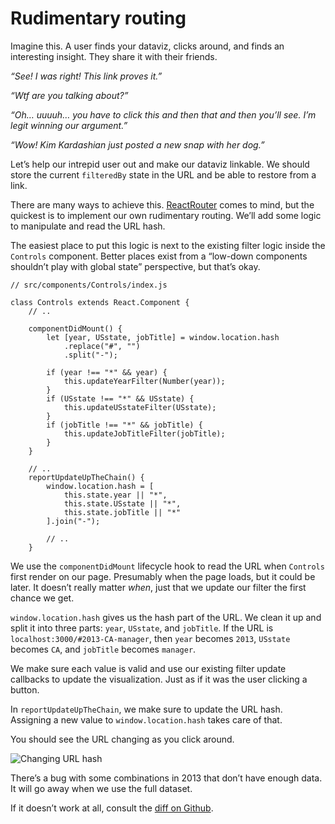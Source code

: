 
# Rudimentary routing

Imagine this. A user finds your dataviz, clicks around, and finds an
interesting insight. They share it with their friends.

*“See\! I was right\! This link proves it.”*

*“Wtf are you talking about?”*

*“Oh… uuuuh… you have to click this and then that and then you’ll see.
I’m legit winning our argument.”*

*“Wow\! Kim Kardashian just posted a new snap with her dog.”*

Let’s help our intrepid user out and make our dataviz linkable. We
should store the current `filteredBy` state in the URL and be able to
restore from a link.

There are many ways to achieve this.
[ReactRouter](https://github.com/ReactTraining/react-router) comes to
mind, but the quickest is to implement our own rudimentary routing.
We’ll add some logic to manipulate and read the URL hash.

The easiest place to put this logic is next to the existing filter logic
inside the `Controls` component. Better places exist from a “low-down
components shouldn’t play with global state” perspective, but that’s
okay.

    // src/components/Controls/index.js
    
    class Controls extends React.Component {
        // ..
    
        componentDidMount() {
            let [year, USstate, jobTitle] = window.location.hash
                .replace("#", "")
                .split("-");
    
            if (year !== "*" && year) {
                this.updateYearFilter(Number(year));
            }
            if (USstate !== "*" && USstate) {
                this.updateUSstateFilter(USstate);
            }
            if (jobTitle !== "*" && jobTitle) {
                this.updateJobTitleFilter(jobTitle);
            }
        }
        
        // ..
        reportUpdateUpTheChain() {
            window.location.hash = [
                this.state.year || "*",
                this.state.USstate || "*",
                this.state.jobTitle || "*"
            ].join("-");
    
            // ..
        }

We use the `componentDidMount` lifecycle hook to read the URL when
`Controls` first render on our page. Presumably when the page loads, but
it could be later. It doesn’t really matter *when*, just that we update
our filter the first chance we get.

`window.location.hash` gives us the hash part of the URL. We clean it up
and split it into three parts: `year`, `USstate`, and `jobTitle`. If the
URL is `localhost:3000/#2013-CA-manager`, then `year` becomes `2013`,
`USstate` becomes `CA`, and `jobTitle` becomes `manager`.

We make sure each value is valid and use our existing filter update
callbacks to update the visualization. Just as if it was the user
clicking a button.

In `reportUpdateUpTheChain`, we make sure to update the URL hash.
Assigning a new value to `window.location.hash` takes care of that.

You should see the URL changing as you click around.

![Changing URL
hash](https://raw.githubusercontent.com/Swizec/react-d3js-es6-ebook/2018-version/manuscript/resources/images/es6v2/changing-url.png)

There’s a bug with some combinations in 2013 that don’t have enough
data. It will go away when we use the full dataset.

If it doesn’t work at all, consult the [diff on
Github](https://github.com/Swizec/react-d3js-step-by-step/commit/2e8fb070cbee5f1e942be8ea42fa87c6c0379a9b).
